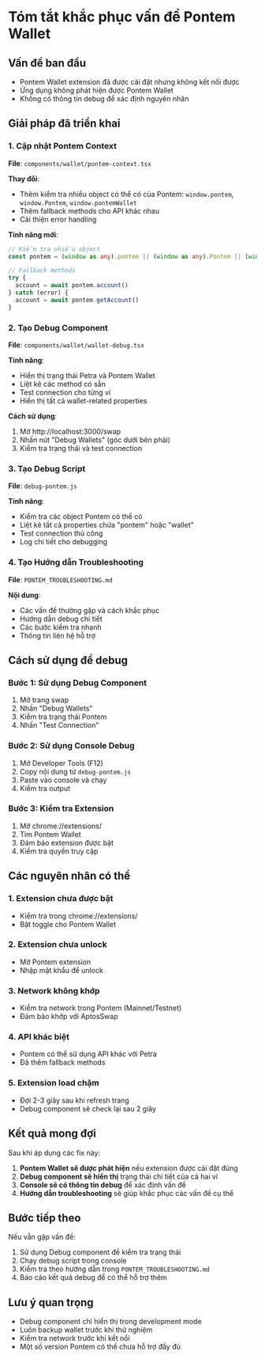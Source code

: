 # Tóm tắt khắc phục vấn đề Pontem Wallet

## Vấn đề ban đầu
- Pontem Wallet extension đã được cài đặt nhưng không kết nối được
- Ứng dụng không phát hiện được Pontem Wallet
- Không có thông tin debug để xác định nguyên nhân

## Giải pháp đã triển khai

### 1. Cập nhật Pontem Context
**File**: `components/wallet/pontem-context.tsx`

**Thay đổi**:
- Thêm kiểm tra nhiều object có thể có của Pontem: `window.pontem`, `window.Pontem`, `window.pontemWallet`
- Thêm fallback methods cho API khác nhau
- Cải thiện error handling

**Tính năng mới**:
```typescript
// Kiểm tra nhiều object
const pontem = (window as any).pontem || (window as any).Pontem || (window as any).pontemWallet

// Fallback methods
try {
  account = await pontem.account()
} catch (error) {
  account = await pontem.getAccount()
}
```

### 2. Tạo Debug Component
**File**: `components/wallet/wallet-debug.tsx`

**Tính năng**:
- Hiển thị trạng thái Petra và Pontem Wallet
- Liệt kê các method có sẵn
- Test connection cho từng ví
- Hiển thị tất cả wallet-related properties

**Cách sử dụng**:
1. Mở http://localhost:3000/swap
2. Nhấn nút "Debug Wallets" (góc dưới bên phải)
3. Kiểm tra trạng thái và test connection

### 3. Tạo Debug Script
**File**: `debug-pontem.js`

**Tính năng**:
- Kiểm tra các object Pontem có thể có
- Liệt kê tất cả properties chứa "pontem" hoặc "wallet"
- Test connection thủ công
- Log chi tiết cho debugging

### 4. Tạo Hướng dẫn Troubleshooting
**File**: `PONTEM_TROUBLESHOOTING.md`

**Nội dung**:
- Các vấn đề thường gặp và cách khắc phục
- Hướng dẫn debug chi tiết
- Các bước kiểm tra nhanh
- Thông tin liên hệ hỗ trợ

## Cách sử dụng để debug

### Bước 1: Sử dụng Debug Component
1. Mở trang swap
2. Nhấn "Debug Wallets"
3. Kiểm tra trạng thái Pontem
4. Nhấn "Test Connection"

### Bước 2: Sử dụng Console Debug
1. Mở Developer Tools (F12)
2. Copy nội dung từ `debug-pontem.js`
3. Paste vào console và chạy
4. Kiểm tra output

### Bước 3: Kiểm tra Extension
1. Mở chrome://extensions/
2. Tìm Pontem Wallet
3. Đảm bảo extension được bật
4. Kiểm tra quyền truy cập

## Các nguyên nhân có thể

### 1. Extension chưa được bật
- Kiểm tra trong chrome://extensions/
- Bật toggle cho Pontem Wallet

### 2. Extension chưa unlock
- Mở Pontem extension
- Nhập mật khẩu để unlock

### 3. Network không khớp
- Kiểm tra network trong Pontem (Mainnet/Testnet)
- Đảm bảo khớp với AptosSwap

### 4. API khác biệt
- Pontem có thể sử dụng API khác với Petra
- Đã thêm fallback methods

### 5. Extension load chậm
- Đợi 2-3 giây sau khi refresh trang
- Debug component sẽ check lại sau 2 giây

## Kết quả mong đợi

Sau khi áp dụng các fix này:

1. **Pontem Wallet sẽ được phát hiện** nếu extension được cài đặt đúng
2. **Debug component sẽ hiển thị** trạng thái chi tiết của cả hai ví
3. **Console sẽ có thông tin debug** để xác định vấn đề
4. **Hướng dẫn troubleshooting** sẽ giúp khắc phục các vấn đề cụ thể

## Bước tiếp theo

Nếu vẫn gặp vấn đề:

1. Sử dụng Debug component để kiểm tra trạng thái
2. Chạy debug script trong console
3. Kiểm tra theo hướng dẫn trong `PONTEM_TROUBLESHOOTING.md`
4. Báo cáo kết quả debug để có thể hỗ trợ thêm

## Lưu ý quan trọng

- Debug component chỉ hiển thị trong development mode
- Luôn backup wallet trước khi thử nghiệm
- Kiểm tra network trước khi kết nối
- Một số version Pontem có thể chưa hỗ trợ đầy đủ 